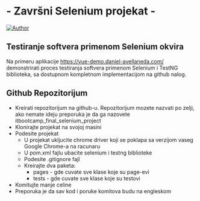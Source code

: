 # - Završni Selenium projekat -

[![Author](http://img.shields.io/badge/author-@mirkopolic-blue.svg?style=flat-square)](https://twitter.com/mirkopolic)

## Testiranje softvera primenom Selenium okvira

Na primeru aplikacije https://vue-demo.daniel-avellaneda.com/ demonstrirati proces testiranja softvera primenom Selenium i TestNG biblioteka, sa dostupnom kompletnom implementacijom na github nalog.

## Github Repozitorijum

*	Kreirati repozitorijum na github-u. Repozitorijum mozete nazvati po zelji, ako nemate ideju preporuka je da ga nazovete 	itbootcamp_final_selenium_project
*	Klonirajte projekat na svojoj masini
*	Podesite projekat
	*	U projekat ukljucite chrome driver koji se poklapa sa verzijom vaseg Google Chrome-a na racunaru
	*	U pom.xml fajlu ubacite selenium i testng biblioteke
	*	Podesite .gitignore fajl
	*	Kreirajte dva paketa:
		*	pages - gde cuvate sve klase koje su page-evi
		*	tests - gde cuvate sve klase koje su testovi
*	Komitujte manje celine
*	Preporuka je da sav kod i poruke komitova budu na engleskom

